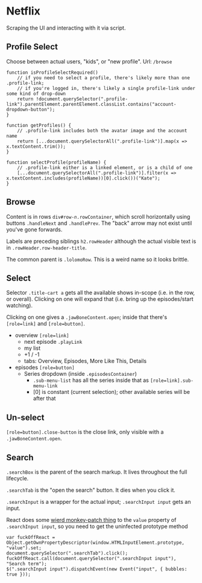 # Netflix

Scraping the UI and interacting with it via script.

## Profile Select

Choose between actual users, "kids", or "new profile". Url: `/browse`

```
function isProfileSelectRequired()
	// if you need to select a profile, there's likely more than one .profile-link;
	// if you're logged in, there's likely a single profile-link under some kind of drop-down
	return !document.querySelector(".profile-link").parentElement.parentElement.classList.contains("account-dropdown-button");
}

function getProfiles() {
	// .profile-link includes both the avatar image and the account name
	return [...document.querySelectorAll(".profile-link")].map(x => x.textContent.trim());
}

function selectProfile(profileName) {
	// .profile-link either is a linked element, or is a child of one
	[...document.querySelectorAll(".profile-link")].filter(x => x.textContent.includes(profileName))[0].click())("Kate");
}
```

## Browse

Content is in rows `div#row-`*`n`*`.rowContainer`, which scroll horizontally using buttons
`.handleNext` and `.handlePrev`. The "back" arrow may not exist until you've gone forwards.

Labels are preceding siblings `h2.rowHeader` although the actual visible text is in `.rowHeader.row-header-title`.

The common parent is `.lolomoRow`. This is a weird name so it looks brittle.

## Select

Selector `.title-cart a` gets all the available shows in-scope (i.e. in the row, or overall).
Clicking on one will expand that (i.e. bring up the episodes/start watching).

Clicking on one gives a `.jawBoneContent.open`; inside that there's `[role=link]` and `[role=button]`.

- overview `[role=link]`
  - next episode `.playLink`
  - my list
  - +1 / -1
  - tabs: Overview, Episodes, More Like This, Details
- episodes `[role=button]`
  - Series dropdown (inside `.episodesContainer`)
    - `.sub-menu-list` has all the series inside that as `[role=link].sub-menu-link`
	- [0] is constant (current selection); other available series will be after that
	
## Un-select

`[role=button].close-button` is the close link, only visible with a `.jawBoneContent.open`.

## Search

`.searchBox` is the parent of the search markup. It lives throughout the full lifecycle.

`.searchTab` is the "open the search" button. It dies when you click it.

`.searchInput` is a wrapper for the actual input; `.searchInput input` gets an input.

React does some [wierd monkey-patch thing](https://stackoverflow.com/a/46012210)
to the `value` property of `.searchInput input`, so you need to get the uninfected prototype method

```
var fuckOffReact = Object.getOwnPropertyDescriptor(window.HTMLInputElement.prototype, "value").set;
document.querySelector(".searchTab").click();
fuckOffReact.call(document.querySelector(".searchInput input"), "Search term");
$(".searchInput input").dispatchEvent(new Event("input", { bubbles: true }));
```